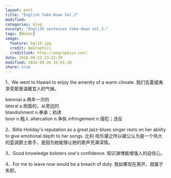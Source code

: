 ```yaml
---
layout: post
title: "English Take-Down Vol.2"
modified:
categories: blog
excerpt: "English sentences take-down vol.2."
tags: [Notes]
image:
  feature: bg\10.jpg
  credit: WeGraphics
  creditlink: http://wegraphics.net/
date: 2016-09-22 23:22:39
modified: 2016-09-26 16:01:36
share: true
---
```


1、We went to Hawaii to enjoy the amenity of a warm climate. 我们去夏威夷享受那里温暖宜人的气候。

biennial a.两年一次的  
lateral a.侧面的，从旁边的  
blandishment n.奉承；劝诱  
boor n.粗人
altercation n.争执
infringement n.侵犯；违反

2、Billie Holiday's reputation as a great jazz-blues singer rests on her ability to give emotional depth to her songs. 比利·哈乐黛之所以被公认为是一个伟大的蓝调爵士歌手，是因为她能够让她的歌声充满深情。

3、Good knowledge bolsters one's confidence. 知识渊博能增强人的自信心。

4、For me to leave now would be a breach of duty. 我如果现在离开，就属于失职。

